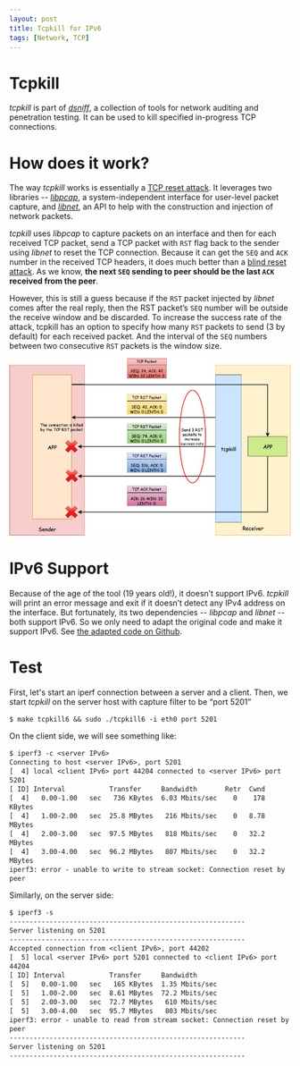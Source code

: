 ```yaml
---
layout: post
title: Tcpkill for IPv6
tags: [Network, TCP]
---
```


# Tcpkill
*tcpkill* is part of [*dsniff*](https://monkey.org/~dugsong/dsniff/), a
collection of tools for network auditing and penetration testing. It can be
used to kill specified in-progress TCP connections.

# How does it work?
The way *tcpkill* works is essentially a [TCP reset
attack](https://en.wikipedia.org/wiki/TCP_reset_attack). It leverages two
libraries -- [*libpcap*](https://github.com/the-tcpdump-group/libpcap), a
system-independent interface for user-level packet capture, and
[*libnet*](https://github.com/libnet/libnet), an API to help with the
construction and injection of network packets. 

*tcpkill* uses *libpcap* to capture packets on an interface and then for each
received TCP packet, send a TCP packet with `RST` flag back to the sender using
*libnet* to reset the TCP connection. Because it can get the `SEQ` and `ACK`
number in the received TCP headers, it does much better than a [blind reset
attack](https://tools.ietf.org/html/rfc5961#section-3). As we know, **the next
`SEQ` sending to peer should be the last `ACK` received from the peer**. 

However, this is still a guess because if the `RST` packet injected by *libnet*
comes after the real reply, then the RST packet’s `SEQ` number will be outside
the receive window and be discarded. To increase the success rate of the
attack, tcpkill has an option to specify how many `RST` packets to send (3 by
default) for each received packet. And the interval of the `SEQ` numbers
between two consecutive `RST` packets is the window size. 

![TCP kill](/assets/img/tcpkill.jpg)

# IPv6 Support
Because of the age of the tool (19 years old!), it doesn’t support IPv6.
*tcpkill* will print an error message and exit if it doesn’t detect any IPv4
address on the interface. But fortunately, its two dependencies -- *libpcap*
and *libnet* -- both support IPv6. So we only need to adapt the original code
and make it support IPv6. See [the adapted code on
Github](https://github.com/hechaoli/tcpkill6).

# Test
First, let's start an iperf connection between a server and a client. Then, we
start *tcpkill* on the server host with capture filter to be “port 5201”

```
$ make tcpkill6 && sudo ./tcpkill6 -i eth0 port 5201
```

On the client side, we will see something like:
```
$ iperf3 -c <server IPv6>
Connecting to host <server IPv6>, port 5201
[  4] local <client IPv6> port 44204 connected to <server IPv6> port 5201
[ ID] Interval           Transfer     Bandwidth       Retr  Cwnd
[  4]   0.00-1.00   sec   736 KBytes  6.03 Mbits/sec    0    178 KBytes
[  4]   1.00-2.00   sec  25.8 MBytes   216 Mbits/sec    0   8.78 MBytes
[  4]   2.00-3.00   sec  97.5 MBytes   818 Mbits/sec    0   32.2 MBytes
[  4]   3.00-4.00   sec  96.2 MBytes   807 Mbits/sec    0   32.2 MBytes
iperf3: error - unable to write to stream socket: Connection reset by peer
```

Similarly, on the server side:
```
$ iperf3 -s
-----------------------------------------------------------
Server listening on 5201
-----------------------------------------------------------
Accepted connection from <client IPv6>, port 44202
[  5] local <server IPv6> port 5201 connected to <client IPv6> port 44204
[ ID] Interval           Transfer     Bandwidth
[  5]   0.00-1.00   sec   165 KBytes  1.35 Mbits/sec
[  5]   1.00-2.00   sec  8.61 MBytes  72.2 Mbits/sec
[  5]   2.00-3.00   sec  72.7 MBytes   610 Mbits/sec
[  5]   3.00-4.00   sec  95.7 MBytes   803 Mbits/sec
iperf3: error - unable to read from stream socket: Connection reset by peer
-----------------------------------------------------------
Server listening on 5201
-----------------------------------------------------------
```
